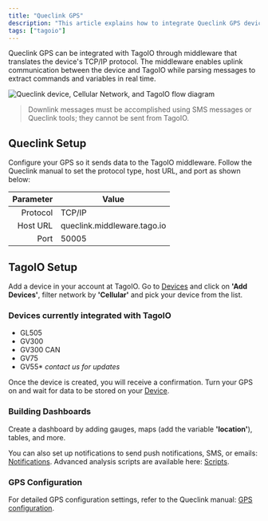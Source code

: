 ```yaml
---
title: "Queclink GPS"
description: "This article explains how to integrate Queclink GPS devices with TagoIO using a middleware that translates the device TCP/IP protocol and shows the required device configuration (protocol, host URL, and port)."
tags: ["tagoio"]
---
```

Queclink GPS can be integrated with TagoIO through middleware that translates the device's TCP/IP protocol. The middleware enables uplink communication between the device and TagoIO while parsing messages to extract commands and variables in real time.

![Queclink device, Cellular Network, and TagoIO flow diagram](/docs_imagem/tagoio/rounded-image-1761312647438.png)

> Downlink messages must be accomplished using SMS messages or Queclink tools; they cannot be sent from TagoIO.

## Queclink Setup

Configure your GPS so it sends data to the TagoIO middleware. Follow the Queclink manual to set the protocol type, host URL, and port as shown below:

| Parameter  | Value                            |
|-----------:|----------------------------------|
| Protocol   | TCP/IP                           |
| Host URL   | queclink.middleware.tago.io      |
| Port       | 50005                            |

## TagoIO Setup

Add a device in your account at TagoIO. Go to [Devices](https://admin.tago.io/devices) and click on **'Add Devices'**, filter network by **'Cellular'** and pick your device from the list.

<!-- Image temporarily disabled: Queclink TagoIO selection - /cdn.elev.io/file/uploads/VkSrjeSoWpdg7LeGdh2jKUEagxh0dd_cO83j6HUV_6s/B7vQ37OUrGVxDHxn7o8-4iLAA1vRqYixw0krDbTF4S0/Queclink%20TagoIO%20selecion-WtI.png -->

### Devices currently integrated with TagoIO

- GL505
- GV300
- GV300 CAN
- GV75
- GV55*
  *contact us for updates*

Once the device is created, you will receive a confirmation. Turn your GPS on and wait for data to be stored on your [Device](/docs/tagoio/devices/).

### Building Dashboards

Create a dashboard by adding gauges, maps (add the variable **'location'**), tables, and more.

You can also set up notifications to send push notifications, SMS, or emails: [Notifications](/docs/tagoio/getting-started/notification.md). Advanced analysis scripts are available here: [Scripts](/docs/tagoio/analysis/creating-analysis.md).

### GPS Configuration

For detailed GPS configuration settings, refer to the Queclink manual: [GPS configuration](http://www.queclink.com/product).
